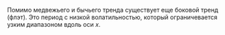 Помимо медвежьего и бычьего тренда существует еще боковой тренд (флэт). Это период с низкой волатильностью, который ограничевается узким диапазоном вдоль оси $x$.